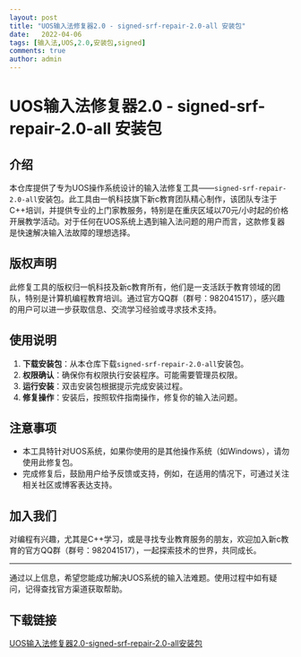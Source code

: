```yaml
---
layout: post
title: "UOS输入法修复器2.0 - signed-srf-repair-2.0-all 安装包"
date:   2022-04-06
tags: [输入法,UOS,2.0,安装包,signed]
comments: true
author: admin
---
```

# UOS输入法修复器2.0 - signed-srf-repair-2.0-all 安装包

## 介绍

本仓库提供了专为UOS操作系统设计的输入法修复工具——`signed-srf-repair-2.0-all`安装包。此工具由一帆科技旗下新c教育团队精心制作，该团队专注于C++培训，并提供专业的上门家教服务，特别是在重庆区域以70元/小时起的价格开展教学活动。对于任何在UOS系统上遇到输入法问题的用户而言，这款修复器是快速解决输入法故障的理想选择。

## 版权声明

此修复工具的版权归一帆科技及新c教育所有，他们是一支活跃于教育领域的团队，特别是计算机编程教育培训。通过官方QQ群（群号：982041517），感兴趣的用户可以进一步获取信息、交流学习经验或寻求技术支持。

## 使用说明

1. **下载安装包**：从本仓库下载`signed-srf-repair-2.0-all`安装包。
2. **权限确认**：确保你有权限执行安装程序。可能需要管理员权限。
3. **运行安装**：双击安装包根据提示完成安装过程。
4. **修复操作**：安装后，按照软件指南操作，修复你的输入法问题。

## 注意事项

- 本工具特针对UOS系统，如果你使用的是其他操作系统（如Windows），请勿使用此修复包。
- 完成修复后，鼓励用户给予反馈或支持，例如，在适用的情况下，可通过关注相关社区或博客表达支持。

## 加入我们

对编程有兴趣，尤其是C++学习，或是寻找专业教育服务的朋友，欢迎加入新c教育的官方QQ群（群号：982041517），一起探索技术的世界，共同成长。

---

通过以上信息，希望您能成功解决UOS系统的输入法难题。使用过程中如有疑问，记得查找官方渠道获取帮助。

## 下载链接

[UOS输入法修复器2.0-signed-srf-repair-2.0-all安装包](https://pan.quark.cn/s/344c4fe64cb0)